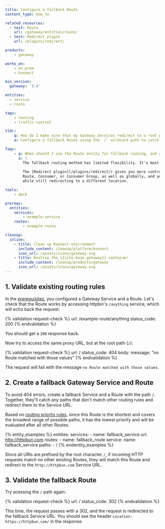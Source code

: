 ```yaml
---
title: Configure a fallback Route
content_type: how_to

related_resources:
  - text: Route
    url: /gateway/entities/route/
  - text: Redirect plugin
    url: /plugins/redirect/

products:
    - gateway

works_on:
    - on-prem
    - konnect

min_version:
  gateway: '3.4'

entities: 
  - service
  - route

tags:
    - routing
    - traffic-control

tldr:
    q: How do I make sure that my Gateway Services redirect to a root page instead of failing with a 404 if they hit the wrong Route?
    a: Configure a fallback Route using the `/` wildcard path to catch any potential 404s and redirect to a specific upstream service.

faqs:
    - q: When should I use the Route entity for fallback routing, and when should I set up redirects with the Redirect plugin instead?
      a: |
        The fallback routing method has limited flexibility. It's most useful as a blanket rule.
        
        The [Redirect plugin](/plugins/redirect/) gives you more control over your redirect rules. You can apply the Redirect plugin to any Gateway Service,
        Route, Consumer, or Consumer Group, as well as globally, and you can decide whether the incoming request path remains the same, 
        while still redirecting to a different location.

tools:
    - deck

prereqs:
  entities:
    services:
        - example-service
    routes:
        - example-route

cleanup:
  inline:
    - title: Clean up Konnect environment
      include_content: cleanup/platform/konnect
      icon_url: /assets/icons/gateway.svg
    - title: Destroy the {{site.base_gateway}} container
      include_content: cleanup/products/gateway
      icon_url: /assets/icons/gateway.svg
---
```


## 1. Validate existing routing rules

In the [prerequisites](#prerequisites), you configured a Gateway Service and a Route. 
Let's check that the Route works by accessing httpbin's `/anything` service, which will echo back the request:

{% validation request-check %}
url: /example-route/anything
status_code: 200
{% endvalidation %}

You should get a `200` response back.

Now try to access the same proxy URL, but at the root path (`/`):

{% validation request-check %}
url: /
status_code: 404
body:
  message: "no Route matched with those values"
{% endvalidation %}

The request will fail with the message `no Route matched with those values`.

## 2. Create a fallback Gateway Service and Route

To avoid 404 errors, create a fallback Service and a Route with the path `/`. 
Together, they'll catch any paths that don't match other routing rules and redirect them to the Service URL.

Based on [routing priority rules](/gateway/entities/route/#priority-matching), 
since this Route is the shortest and covers the broadest range of possible paths, 
it has the lowest priority and will be evaluated after all other Routes.

{% entity_examples %}
entities:
  services:
    - name: fallback_service
      url: http://httpbun.com
  routes:
    - name: fallback_route
      service:
        name: fallback_service
      paths:
        - /
{% endentity_examples %}

Since all URIs are prefixed by the root character `/`, 
if incoming HTTP requests match no other existing Routes, they will match this Route and redirect to the `http://httpbun.com` Service URL.

## 3. Validate the fallback Route

Try acessing the `/` path again:

{% validation request-check %}
url: /
status_code: 302
{% endvalidation %} 

This time, the request passes with a 302, and the request is redirected to the fallback Service URL. 
You should see the header `Location: https://httpbun.com/` in the response.